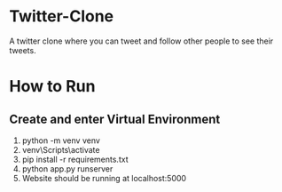 # Twitter-Clone
A twitter clone where you can tweet and follow other people to see their tweets.

# How to Run
## Create and enter Virtual Environment
1. python -m venv venv
2. venv\Scripts\activate
3. pip install -r requirements.txt
4. python app.py runserver
5. Website should be running at localhost:5000
